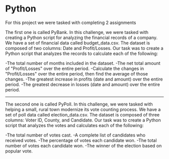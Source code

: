 # Python

 
For this project we were tasked with completing 2 assignments


The first one is called PyBank. In this challenge, we were tasked with creating a Python script for analyzing the financial records of a company. We have a set of financial data
called budget_data.csv. The dataset is composed of two columns: Date and Profit/Losses. Our task was to create a Python script that analyzes the records to calculate each of the following:

-The total number of months included in the dataset.
-The net total amount of "Profit/Losses" over the entire period.
-Calculate the changes in "Profit/Losses" over the entire period, then find the average of those changes.
-The greatest increase in profits (date and amount) over the entire period.
-The greatest decrease in losses (date and amount) over the entire period.

_________________________________________________________________________________________________________________________________________________________________________________


The second one is called PyPoll. In this challenge, we were tasked with helping a small, rural town modernize its vote counting process. We have a set of poll data called election_data.csv. The dataset is composed of three columns: Voter ID, County, and Candidate. Our task was to create a Python script that analyzes the votes and calculates each of the following:

-The total number of votes cast.
-A complete list of candidates who received votes.
-The percentage of votes each candidate won.
-The total number of votes each candidate won.
-The winner of the election based on popular vote.

